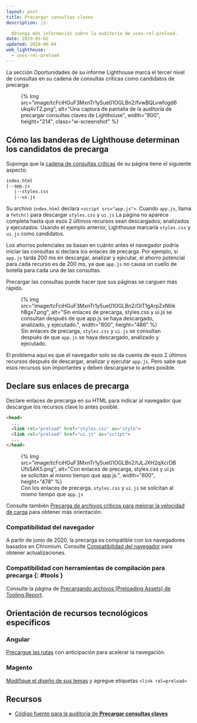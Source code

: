 ```yaml
---
layout: post
title: Precargar consultas claves
description: |2-

  Obtenga más información sobre la auditoría de uses-rel-preload.
date: 2019-05-02
updated: 2020-06-04
web_lighthouse:
  - uses-rel-preload
---
```


La sección Oportunidades de su informe Lighthouse marca el tercer nivel de consultas en su cadena de consultas críticas como candidatos de precarga:

<figure class="w-figure"> {% Img src="image/tcFciHGuF3MxnTr1y5ue01OGLBn2/fvwBQLvwfogd6ukq4vTZ.png", alt="Una captura de pantalla de la auditoría de precargar consultas claves de Lighthouse", width="800", height="214", class="w-screenshot" %}</figure>

## Cómo las banderas de Lighthouse determinan los candidatos de precarga

Suponga que la [cadena de consultas críticas](/critical-request-chains) de su página tiene el siguiente aspecto:

```html
index.html
|--app.js
   |--styles.css
   |--ui.js
```

Su archivo `index.html` declara `<script src="app.js">`. Cuando `app.js`, llama a `fetch()` para descargar `styles.css` y `ui.js` La página no aparece completa hasta que esos 2 últimos recursos sean descargados, analizados y ejecutados. Usando el ejemplo anterior, Lighthouse marcaría `styles.css` y `ui.js` como candidatos.

Los ahorros potenciales se basan en cuánto antes el navegador podría iniciar las consultas si declara los enlaces de precarga. Por ejemplo, si `app.js` tarda 200 ms en descargar, analizar y ejecutar, el ahorro potencial para cada recurso es de 200 ms, ya que `app.js` no causa un cuello de botella para cada una de las consultas.

Precargar las consultas puede hacer que sus páginas se carguen más rápido.

<figure>{% Img src="image/tcFciHGuF3MxnTr1y5ue01OGLBn2/OiT1gArpZxNliikhBgx7.png", alt="Sin enlaces de precarga, styles.css y ui.js se consultan después de que app.js se haya descargado, analizado, y ejecutado.", width="800", height="486" %} <figcaption> Sin enlaces de precarga, <code>styles.css</code> y <code>ui.js</code> se consultan después de que <code>app.js</code> se haya descargado, analizado y ejecutado.</figcaption></figure>

El problema aquí es que el navegador solo se da cuenta de esos 2 últimos recursos después de descargar, analizar y ejecutar `app.js`. Pero sabe que esos recursos son importantes y deben descargarse lo antes posible.

## Declare sus enlaces de precarga

Declare enlaces de precarga en su HTML para indicar al navegador que descargue los recursos clave lo antes posible.

```html
<head>
  ...
  <link rel="preload" href="styles.css" as="style">
  <link rel="preload" href="ui.js" as="script">
  ...
</head>
```

<figure>{% Img src="image/tcFciHGuF3MxnTr1y5ue01OGLBn2/tJLJXH2qXcrDBUfsSAK5.png", alt="Con enlaces de precarga, styles.css y ui.js se solicitan al mismo tiempo que app.js.", width="800", height="478" %} <figcaption> Con los enlaces de precarga, <code>styles.css</code> y <code>ui.js</code> se solicitan al mismo tiempo que <code>app.js</code></figcaption></figure>

Consulte también [Precarga de archivos críticos para mejorar la velocidad de carga](/preload-critical-assets) para obtener más orientación.

### Compatibilidad del navegador

A partir de junio de 2020, la precarga es compatible con los navegadores basados en Chromium. Consulte [Compatibilidad del navegador](https://developer.mozilla.org/docs/Web/HTML/Preloading_content#Browser_compatibility) para obtener actualizaciones.

### Compatibilidad con herramientas de compilación para precarga {: #tools }

Consulte la página de [Precargando archivos (Preloading Assets) de Tooling.Report](https://bundlers.tooling.report/non-js-resources/html/preload-assets/?utm_source=web.dev&utm_campaign=lighthouse&utm_medium=uses-rel-preload).

## Orientación de recursos tecnológicos específicos

### Angular

[Precargue las rutas](/route-preloading-in-angular/) con anticipación para acelerar la navegación.

### Magento

[Modifique el diseño de sus temas](https://devdocs.magento.com/guides/v2.3/frontend-dev-guide/layouts/xml-manage.html) y agregue etiquetas `<link rel=preload>`

## Recursos

- [Código fuente para la auditoría de **Precargar consultas claves**](https://github.com/GoogleChrome/lighthouse/blob/master/lighthouse-core/audits/uses-rel-preload.js)
